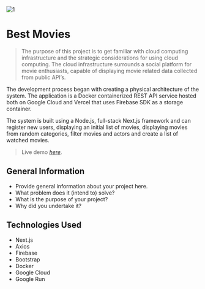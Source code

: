 
![1](https://user-images.githubusercontent.com/64922954/206061677-4b538630-7c6f-4d82-b7fa-1dd2c0472514.PNG)
# Best Movies
> The purpose of this project is to get familiar with cloud computing infrastructure and the strategic considerations for using cloud computing. The cloud infrastructure surrounds a social platform for movie enthusiasts, capable of displaying movie related data collected from public API’s. 

The development process began with creating a physical architecture of the system. The application is a Docker containerized REST API service hosted both on Google Cloud and Vercel that uses Firebase SDK as a storage container.

The system is built using a Node.js, full-stack Next.js framework and can register new users, displaying an initial list of movies, displaying movies from random categories, filter movies and actors and create a list of watched movies.
> Live demo [_here_](https://movies-google-run-2z2522fkva-lz.a.run.app). 


## General Information
- Provide general information about your project here.
- What problem does it (intend to) solve?
- What is the purpose of your project?
- Why did you undertake it?

## Technologies Used
- Next.js
- Axios
- Firebase
- Bootstrap
- Docker
- Google Cloud
- Google Run
